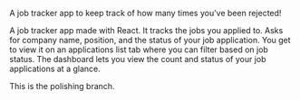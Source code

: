 A job tracker app to keep track of how many times you've been rejected!

A job tracker app made with React. It tracks the jobs you applied to. Asks for company name, position, and the status of your job application. You get to view it on an applications list tab where you can filter based on job status. The dashboard lets you view the count and status of your job applications at a glance.

This is the polishing branch.